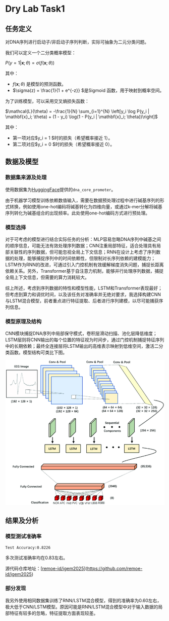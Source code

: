 # Dry Lab Task1

## 任务定义

对DNA序列进行启动子/非启动子序列判断，实际可抽象为二元分类问题。

我们可以定义一个二分类概率模型：

$P(y = 1 | \mathbf{x}; \theta) = \sigma(f(\mathbf{x}; \theta))$

其中：

- $f(\mathbf{x}; \theta)$ 是模型的预测函数。
- $\sigma(z) = \frac{1}{1 + e^{-z}} $是Sigmoid 函数，用于映射到概率空间。

为了训练模型，可以采用交叉熵损失函数：

$\mathcal{L}(\theta) = -\frac{1}{N} \sum_{i=1}^{N} \left[y_i \log P(y_i | \mathbf{x}_i; \theta) + (1 - y_i) \log(1 - P(y_i | \mathbf{x}_i; \theta))\right]$

其中：

- 第一项对应$y_i = 1 $时的损失（希望概率接近 1）。
- 第二项对应$y_i = 0 $时的损失（希望概率接近 0）。

## 数据及模型

### 数据集来源及处理

使用数据集为[HuggingFace](https://huggingface.co/datasets/dnagpt/dna_core_promoter)提供的`dna_core_promoter`。

由于机器学习模型训练依赖数值输入，需要在数据预处理过程中进行碱基序列的形式转换，例如使用one-hot编码将碱基转化为四维向量，或通过k-mer分解将碱基序列转化为碱基组合的出现频率。此处使用one-hot编码方式进行预处理。

### 模型选择

对于可考虑的模型进行结合实际任务的分析：MLP容易忽略DNA序列中碱基之间的顺序信息，可能无法有效处理序列数据；CNN注重局部特征，适合处理具有局部关联性的序列数据，但可能忽视全局上下文信息；RNN在设计上考虑了序列数据的处理，能够捕捉序列中的时间依赖性，但限制对长序列依赖的建模能力；LSTM作为RNN的改进，可通过引入门控机制有效缓解梯度消失问题，捕捉长距离依赖关系。另外，Transformer基于自注意力机制，能够并行处理序列数据，捕捉全局上下文信息，但需要的算力消耗较大。

综上所述，考虑到序列数据的特性和模型性能，LSTM和Transformer表现最好；但考虑到算力和调优时间，以及该任务对准确率并无绝对要求，我选择构建CNN与LSTM混合模型，前者重点进行特征提取、后者进行序列建模，以尽可能捕获序列信息。

### 模型原理及结构

CNN模块捕捉DNA序列中局部保守模式，卷积层滑动扫描、池化层降低维度；LSTM层则将CNN输出的每个位置的特征视为时间步，通过门控机制捕捉特征序列中的长期依赖；最终全连接层将LSTM输出的高维表示映射到低维空间，激活二分类函数。模型结构可类比下图。

![structure](structure.png)

## 结果及分析

### 模型测试准确率

```
Test Accuracy:0.8226
```

多次测试准确率均在0.83左右。

源代码仓库地址：[[remoe-id/igem2025](https://github.com/remoe-id/igem2025/tree/master)](https://github.com/remoe-id/igem2025)

### 部分发现

我另外使用相同数据集训练了RNN/LSTM混合模型，得到的准确率为0.60左右，极大低于CNN/LSTM模型。原因可能是RNN/LSTM混合模型中对于输入数据的局部特征有较多的忽略，特征提取方面表现较差。